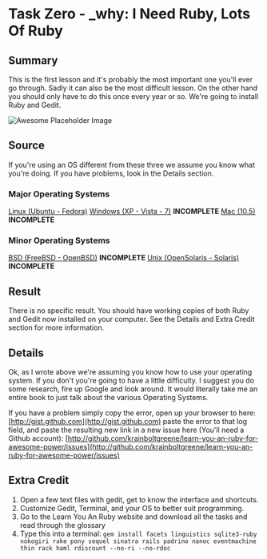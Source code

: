 # Task Zero - \_why: I Need Ruby, Lots Of Ruby

## Summary

This is the first lesson and it's probably the most important one you'll ever go through. Sadly it can also be the most difficult lesson. On the other hand you should only have to do this once every year or so. We're going to install Ruby and Gedit.

![Awesome Placeholder Image](http://dummyimage.com/300/00/44.png&text=Awesome%20Placeholder "So awesome.")

## Source

If you're using an OS different from these three we assume you know what you're doing. If you have problems, look in the Details section.

### Major Operating Systems
[Linux (Ubuntu - Fedora)](install-linux.md)
[Windows (XP - Vista - 7)](install-windows.md) **INCOMPLETE**
[Mac (10.5)](install-mac.md) **INCOMPLETE**

### Minor Operating Systems
[BSD (FreeBSD - OpenBSD)](install-bsd.md) **INCOMPLETE**
[Unix (OpenSolaris - Solaris)](install-unix.md) **INCOMPLETE**

## Result

There is no specific result. You should have working copies of both Ruby and Gedit now installed on your computer. See the Details and Extra Credit section for more information.

## Details

Ok, as I wrote above we're assuming you know how to use your operating system. If you don't you're going to have a little difficulty. I suggest you do some research, fire up Google and look around. It would literally take me an entire book to just talk about the various Operating Systems.

If you have a problem simply copy the error, open up your browser to here: [http://gist.github.com](http://gist.github.com) paste the error to that log field, and paste the resulting new link in a new issue here (You'll need a Github account): [http://github.com/krainboltgreene/learn-you-an-ruby-for-awesome-power/issues](http://github.com/krainboltgreene/learn-you-an-ruby-for-awesome-power/issues)

## Extra Credit

1. Open a few text files with gedit, get to know the interface and shortcuts.
2. Customize Gedit, Terminal, and your OS to better suit programming.
3. Go to the Learn You An Ruby website and download all the tasks and read through the glossary
4. Type this into a terminal: `gem install facets linguistics sqlite3-ruby nokogiri rake pony sequel sinatra rails padrino nanoc eventmachine thin rack haml rdiscount --no-ri --no-rdoc`
